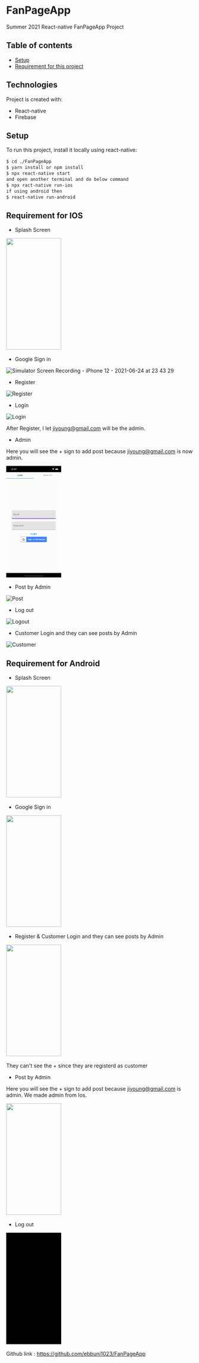 # FanPageApp
Summer 2021 React-native FanPageApp Project

## Table of contents
* [Setup](#technologies)
* [Requirement for this project](#Requirement)

## Technologies
Project is created with:
* React-native
* Firebase
	
## Setup
To run this project, install it locally using react-native:

```
$ cd ./FanPageApp
$ yarn install or npm install
$ npx react-native start
and open another terminal and do below command
$ npx ract-native run-ios
if using android then 
$ react-native run-android
```

## Requirement for IOS

* Splash Screen

<img src ="https://github.com/ebbuni1023/FanPageApp/blob/main/screens/assets/Splash.gif" width='148' height='300'/>


* Google Sign in

![Simulator Screen Recording - iPhone 12 - 2021-06-24 at 23 43 29](https://user-images.githubusercontent.com/56244911/123370769-05ffa880-d546-11eb-8195-d4ed1b2cf354.gif)

* Register

![Register](https://user-images.githubusercontent.com/56244911/123372292-ec139500-d548-11eb-93cd-162d4281105a.gif)

* Login

![Login](https://user-images.githubusercontent.com/56244911/123372360-08afcd00-d549-11eb-933c-110f80eb7e8c.gif)

After Register, I let jiyoung@gmail.com will be the admin.


* Admin

Here you will see the + sign to add post because jiyoung@gmail.com is now admin.

<img src = "https://github.com/ebbuni1023/FanPageApp/blob/main/screens/assets/Admin.gif" width='148' height='300'/>

* Post by Admin

![Post](https://user-images.githubusercontent.com/56244911/123373049-524ce780-d54a-11eb-8d43-2e86086bbb44.gif)

* Log out

![Logout](https://user-images.githubusercontent.com/56244911/123373103-6e508900-d54a-11eb-8681-a250159101e6.gif)

* Customer Login and they can see posts by Admin

![Customer](https://user-images.githubusercontent.com/56244911/123373303-cab3a880-d54a-11eb-8341-47eb2c945924.gif)

## Requirement for Android

* Splash Screen

<img src ="https://github.com/ebbuni1023/FanPageApp/blob/main/screens/assets/splashA.gif" width='148' height='300'/>

* Google Sign in

<img src = "https://github.com/ebbuni1023/FanPageApp/blob/main/screens/assets/googleL.gif" width='148' height='300'/>

* Register & Customer Login and they can see posts by Admin

<img src = "https://github.com/ebbuni1023/FanPageApp/blob/main/screens/assets/custom.gif" width='148' height='300'/>

They can't see the + since they are registerd as customer

* Post by Admin

Here you will see the + sign to add post because jiyoung@gmail.com is admin. We made admin from Ios.

<img src = "https://github.com/ebbuni1023/FanPageApp/blob/main/screens/assets/adminpost.gif" width='148' height='300'/>

* Log out

<img src = "https://github.com/ebbuni1023/FanPageApp/blob/main/screens/assets/logout.gif" width='148' height='300'/>


Github link : https://github.com/ebbuni1023/FanPageApp










